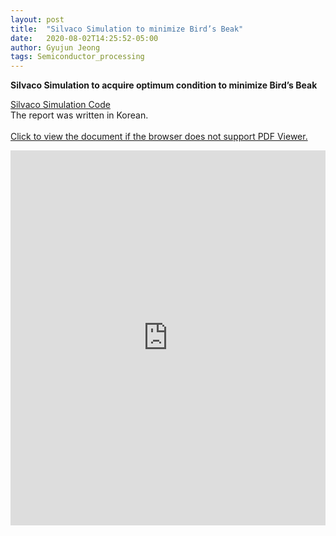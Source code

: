 ```yaml
---
layout: post
title:  "Silvaco Simulation to minimize Bird’s Beak"
date:   2020-08-02T14:25:52-05:00
author: Gyujun Jeong
tags: Semiconductor_processing
---
```


<b> Silvaco Simulation to acquire optimum condition to minimize Bird’s Beak </b><br>

<a href="https://github.com/gyulab/gyulab.github.io/blob/master/_posts/code/ee463/simcode_locos" target="_blank">Silvaco Simulation Code</a><br>
The report was written in Korean.<br>
<br>
<a href="https://drive.google.com/file/d/1rkZbHboUDY52Shh0kEoPs_rF7NYesnmq/preview" target="_blank">Click to view the document if the browser does not support PDF Viewer.</a><br>

<iframe src="https://drive.google.com/file/d/1rkZbHboUDY52Shh0kEoPs_rF7NYesnmq/preview" type="application/pdf" style="width:100%; height:600px;" frameborder="0"></iframe>

